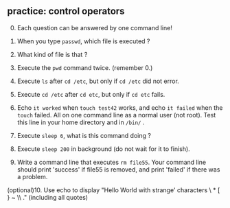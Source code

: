 ## practice: control operators

0. Each question can be answered by one command line!

1. When you type `passwd`, which file is executed ?

2. What kind of file is that ?

3. Execute the `pwd` command twice. (remember 0.)

4. Execute `ls` after `cd /etc`, but only if `cd /etc` did not error.

5. Execute `cd /etc` after `cd etc`, but only if `cd etc` fails.

6. Echo `it worked` when `touch test42` works, and echo `it failed`
when the `touch` failed. All on one command line as a normal user (not
root). Test this line in your home directory and in `/bin/` .

7. Execute `sleep 6`, what is this command doing ?

8. Execute `sleep 200` in background (do not wait for it to finish).

9. Write a command line that executes `rm file55`. Your command line
should print 'success' if file55 is removed, and print 'failed' if
there was a problem.

(optional)10. Use echo to display \"Hello World with strange'
characters \\ \* \[ } ~ \\\\ .\" (including all quotes)

